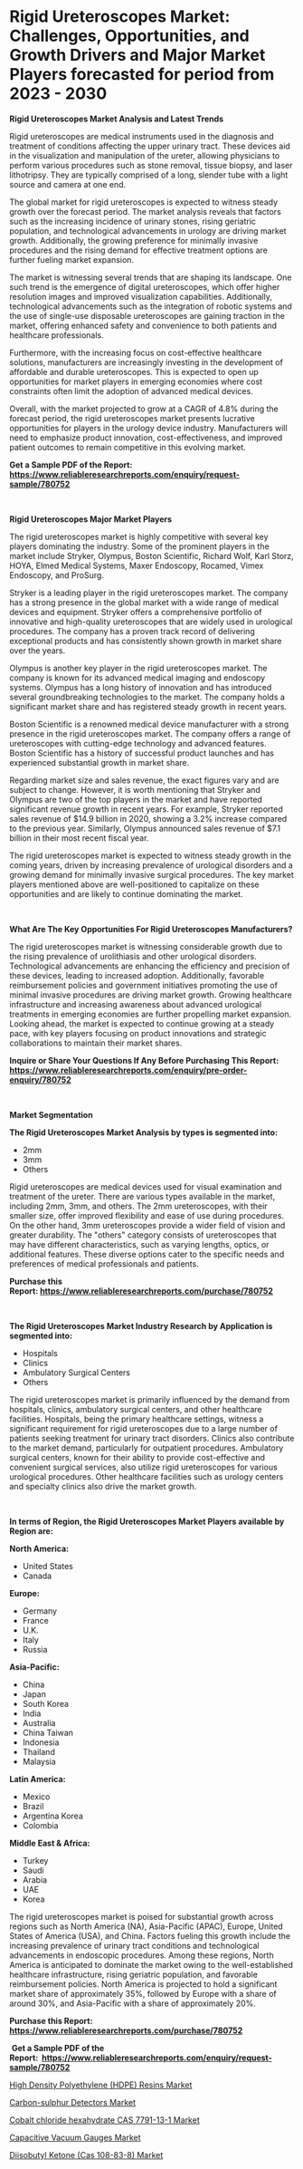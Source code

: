 <p><h1>Rigid Ureteroscopes Market: Challenges, Opportunities, and Growth Drivers and Major Market Players forecasted for period from 2023 - 2030</h1></p><p><strong>Rigid Ureteroscopes Market Analysis and Latest Trends</strong></p>
<p><p>Rigid ureteroscopes are medical instruments used in the diagnosis and treatment of conditions affecting the upper urinary tract. These devices aid in the visualization and manipulation of the ureter, allowing physicians to perform various procedures such as stone removal, tissue biopsy, and laser lithotripsy. They are typically comprised of a long, slender tube with a light source and camera at one end.</p><p>The global market for rigid ureteroscopes is expected to witness steady growth over the forecast period. The market analysis reveals that factors such as the increasing incidence of urinary stones, rising geriatric population, and technological advancements in urology are driving market growth. Additionally, the growing preference for minimally invasive procedures and the rising demand for effective treatment options are further fueling market expansion.</p><p>The market is witnessing several trends that are shaping its landscape. One such trend is the emergence of digital ureteroscopes, which offer higher resolution images and improved visualization capabilities. Additionally, technological advancements such as the integration of robotic systems and the use of single-use disposable ureteroscopes are gaining traction in the market, offering enhanced safety and convenience to both patients and healthcare professionals.</p><p>Furthermore, with the increasing focus on cost-effective healthcare solutions, manufacturers are increasingly investing in the development of affordable and durable ureteroscopes. This is expected to open up opportunities for market players in emerging economies where cost constraints often limit the adoption of advanced medical devices.</p><p>Overall, with the market projected to grow at a CAGR of 4.8% during the forecast period, the rigid ureteroscopes market presents lucrative opportunities for players in the urology device industry. Manufacturers will need to emphasize product innovation, cost-effectiveness, and improved patient outcomes to remain competitive in this evolving market.</p></p>
<p><strong>Get a Sample PDF of the Report:&nbsp; <a href="https://www.reliableresearchreports.com/enquiry/request-sample/780752">https://www.reliableresearchreports.com/enquiry/request-sample/780752</a></strong></p>
<p>&nbsp;</p>
<p><strong>Rigid Ureteroscopes Major Market Players</strong></p>
<p><p>The rigid ureteroscopes market is highly competitive with several key players dominating the industry. Some of the prominent players in the market include Stryker, Olympus, Boston Scientific, Richard Wolf, Karl Storz, HOYA, Elmed Medical Systems, Maxer Endoscopy, Rocamed, Vimex Endoscopy, and ProSurg.</p><p>Stryker is a leading player in the rigid ureteroscopes market. The company has a strong presence in the global market with a wide range of medical devices and equipment. Stryker offers a comprehensive portfolio of innovative and high-quality ureteroscopes that are widely used in urological procedures. The company has a proven track record of delivering exceptional products and has consistently shown growth in market share over the years.</p><p>Olympus is another key player in the rigid ureteroscopes market. The company is known for its advanced medical imaging and endoscopy systems. Olympus has a long history of innovation and has introduced several groundbreaking technologies to the market. The company holds a significant market share and has registered steady growth in recent years.</p><p>Boston Scientific is a renowned medical device manufacturer with a strong presence in the rigid ureteroscopes market. The company offers a range of ureteroscopes with cutting-edge technology and advanced features. Boston Scientific has a history of successful product launches and has experienced substantial growth in market share.</p><p>Regarding market size and sales revenue, the exact figures vary and are subject to change. However, it is worth mentioning that Stryker and Olympus are two of the top players in the market and have reported significant revenue growth in recent years. For example, Stryker reported sales revenue of $14.9 billion in 2020, showing a 3.2% increase compared to the previous year. Similarly, Olympus announced sales revenue of $7.1 billion in their most recent fiscal year.</p><p>The rigid ureteroscopes market is expected to witness steady growth in the coming years, driven by increasing prevalence of urological disorders and a growing demand for minimally invasive surgical procedures. The key market players mentioned above are well-positioned to capitalize on these opportunities and are likely to continue dominating the market.</p></p>
<p>&nbsp;</p>
<p><strong>What Are The Key Opportunities For Rigid Ureteroscopes Manufacturers?</strong></p>
<p><p>The rigid ureteroscopes market is witnessing considerable growth due to the rising prevalence of urolithiasis and other urological disorders. Technological advancements are enhancing the efficiency and precision of these devices, leading to increased adoption. Additionally, favorable reimbursement policies and government initiatives promoting the use of minimal invasive procedures are driving market growth. Growing healthcare infrastructure and increasing awareness about advanced urological treatments in emerging economies are further propelling market expansion. Looking ahead, the market is expected to continue growing at a steady pace, with key players focusing on product innovations and strategic collaborations to maintain their market shares.</p></p>
<p><strong>Inquire or Share Your Questions If Any Before Purchasing This Report: <a href="https://www.reliableresearchreports.com/enquiry/pre-order-enquiry/780752">https://www.reliableresearchreports.com/enquiry/pre-order-enquiry/780752</a></strong></p>
<p>&nbsp;</p>
<p><strong>Market Segmentation</strong></p>
<p><strong>The Rigid Ureteroscopes Market Analysis by types is segmented into:</strong></p>
<p><ul><li>2mm</li><li>3mm</li><li>Others</li></ul></p>
<p><p>Rigid ureteroscopes are medical devices used for visual examination and treatment of the ureter. There are various types available in the market, including 2mm, 3mm, and others. The 2mm ureteroscopes, with their smaller size, offer improved flexibility and ease of use during procedures. On the other hand, 3mm ureteroscopes provide a wider field of vision and greater durability. The "others" category consists of ureteroscopes that may have different characteristics, such as varying lengths, optics, or additional features. These diverse options cater to the specific needs and preferences of medical professionals and patients.</p></p>
<p><strong>Purchase this Report:&nbsp;<a href="https://www.reliableresearchreports.com/purchase/780752">https://www.reliableresearchreports.com/purchase/780752</a></strong></p>
<p>&nbsp;</p>
<p><strong>The Rigid Ureteroscopes Market Industry Research by Application is segmented into:</strong></p>
<p><ul><li>Hospitals</li><li>Clinics</li><li>Ambulatory Surgical Centers</li><li>Others</li></ul></p>
<p><p>The rigid ureteroscopes market is primarily influenced by the demand from hospitals, clinics, ambulatory surgical centers, and other healthcare facilities. Hospitals, being the primary healthcare settings, witness a significant requirement for rigid ureteroscopes due to a large number of patients seeking treatment for urinary tract disorders. Clinics also contribute to the market demand, particularly for outpatient procedures. Ambulatory surgical centers, known for their ability to provide cost-effective and convenient surgical services, also utilize rigid ureteroscopes for various urological procedures. Other healthcare facilities such as urology centers and specialty clinics also drive the market growth.</p></p>
<p>&nbsp;</p>
<p><strong>In terms of Region, the Rigid Ureteroscopes Market Players available by Region are:</strong></p>
<p>
    <p> <strong> North America: </strong>
        <ul>
            <li>United States</li>
            <li>Canada</li>
        </ul>
        </p> 
    <p> <strong> Europe: </strong>
        <ul>
            <li>Germany</li>
            <li>France</li>
            <li>U.K.</li>
            <li>Italy</li>
            <li>Russia</li>
        </ul>
        </p> 
    <p> <strong> Asia-Pacific: </strong>
        <ul>
            <li>China</li>
            <li>Japan</li>
            <li>South Korea</li>
            <li>India</li>
            <li>Australia</li>
            <li>China Taiwan</li>
            <li>Indonesia</li>
            <li>Thailand</li>
            <li>Malaysia</li>
        </ul>
        </p> 
    <p> <strong> Latin America: </strong>
        <ul>
            <li>Mexico</li>
            <li>Brazil</li>
            <li>Argentina Korea</li>
            <li>Colombia</li>
        </ul>
        </p> 
    <p> <strong> Middle East & Africa: </strong>
        <ul>
            <li>Turkey</li>
            <li>Saudi</li>
            <li>Arabia</li>
            <li>UAE</li>
            <li>Korea</li>
        </ul>
    </p>
    </p>
<p><p>The rigid ureteroscopes market is poised for substantial growth across regions such as North America (NA), Asia-Pacific (APAC), Europe, United States of America (USA), and China. Factors fueling this growth include the increasing prevalence of urinary tract conditions and technological advancements in endoscopic procedures. Among these regions, North America is anticipated to dominate the market owing to the well-established healthcare infrastructure, rising geriatric population, and favorable reimbursement policies. North America is projected to hold a significant market share of approximately 35%, followed by Europe with a share of around 30%, and Asia-Pacific with a share of approximately 20%.</p></p>
<p><strong>Purchase this Report: <a href="https://www.reliableresearchreports.com/purchase/780752">https://www.reliableresearchreports.com/purchase/780752</a></strong></p>
<p>&nbsp;<strong>Get a Sample PDF of the Report:&nbsp;&nbsp;<a href="https://www.reliableresearchreports.com/enquiry/request-sample/780752">https://www.reliableresearchreports.com/enquiry/request-sample/780752</a></strong></p>
<p><strong></strong></p>
<p><p><a href="https://www.linkedin.com/pulse/high-density-polyethylene-hdpe-resins-market-share-amp/">High Density Polyethylene (HDPE) Resins Market</a></p><p><a href="https://github.com/krithireportprime/Market-Research-Report-List-1/blob/main/carbon-sulphur-detectors-market.md">Carbon-sulphur Detectors Market</a></p><p><a href="https://medium.com/@hazelbrakus/cobalt-chloride-hexahydrate-cas-7791-13-1-market-insight-market-trends-growth-forecasted-from-644469f54dc9">Cobalt chloride hexahydrate CAS 7791-13-1 Market</a></p><p><a href="https://github.com/shivangireportprime/Market-Research-Report-List-1/blob/main/capacitive-vacuum-gauges-market.md">Capacitive Vacuum Gauges Market</a></p><p><a href="https://www.linkedin.com/pulse/diisobutyl-ketone-cas-108-83-8-market-insights-players/">Diisobutyl Ketone (Cas 108-83-8) Market</a></p></p>